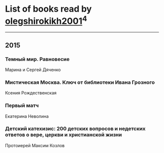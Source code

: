 # List of books read by [olegshirokikh2001](http://vk.com/id445474364)<sup>4</sup>
---

## 2015

### Темный мир. Равновесие
Марина и Сергей Дяченко


### Мистическая Москва. Ключ от библиотеки Ивана Грозного
Ксения Рождественская


### Первый матч
Екатерина Неволина


### Детский катехизис: 200 детских вопросов и недетских ответов о вере, церкви и христианской жизни
Протоиерей Максим Козлов



